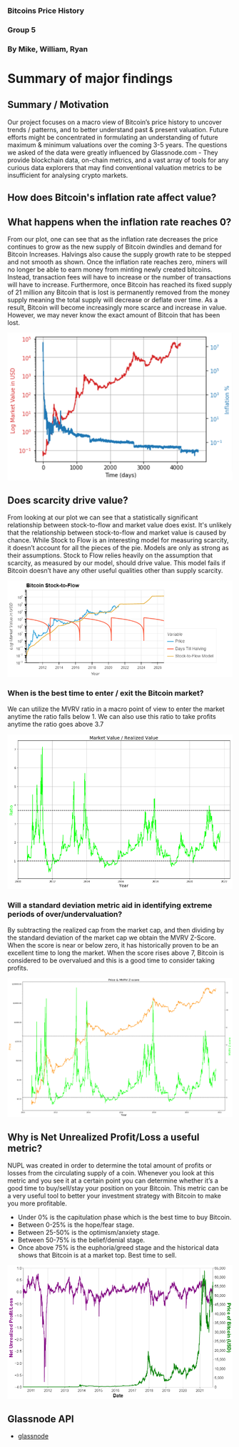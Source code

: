### Bitcoins Price History
### Group 5
### By Mike, William, Ryan

# Summary of major findings

## Summary / Motivation
Our project focuses on a macro view of Bitcoin’s price history to uncover trends / patterns, and to better understand past & present valuation. Future efforts might be concentrated in formulating an understanding of future maximum & minimum valuations over the coming 3-5 years.
The questions we asked of the data were greatly influenced by Glassnode.com - They provide blockchain data, on-chain metrics, and a vast array of tools for any curious data explorers that may find conventional valuation metrics to be insufficient for analysing crypto markets.

## How does Bitcoin's inflation rate affect value?

## What happens when the inflation rate reaches 0?

From our plot, one can see that as the inflation rate decreases the price continues to grow as the new supply of Bitcoin dwindles and demand for Bitcoin Increases. Halvings also cause the supply growth rate to be stepped and not smooth as shown. Once the inflation rate reaches zero, miners will no longer be able to earn money from minting newly created bitcoins. Instead, transaction fees will have to increase or the number of transactions will have to increase. Furthermore, once Bitcoin has reached its fixed supply of 21 million any Bitcoin that is lost is permanently removed from the money supply meaning the total supply will decrease or deflate over time. As a result, Bitcoin will become increasingly more scarce and increase in value. However, we may never know the exact amount of Bitcoin that has been lost.




![Bitcoin Inflation Plot](Photos/Plots/Inflation_Plot.png)

## Does scarcity drive value?
From looking at our plot we can see that a statistically significant relationship between stock-to-flow and market value does exist. It's unlikely that the relationship between stock-to-flow and market value is caused by chance. While Stock to Flow is an interesting model for measuring scarcity, it doesn’t account for all the pieces of the pie. Models are only as strong as their assumptions. Stock to Flow relies heavily on the assumption that scarcity, as measured by our model, should drive value. This model fails if Bitcoin doesn’t have any other useful qualities other than supply scarcity.

![Bitcoin Stock-to-Flow](Photos/Plots/Stock-to-Flow_Plot.png)
### When is the best time to enter / exit the Bitcoin market?

We can utilize the MVRV ratio in a macro point of view to enter the market anytime the ratio falls below 1. We can also use this ratio to take profits anytime the ratio goes above 3.7

![MVRV Graph](Photos/Plots/MVRVGraph.png)


### Will a standard deviation metric aid in identifying extreme periods of over/undervaluation?

By subtracting the realized cap from the market cap, and then dividing by the standard deviation of the market cap we obtain the MVRV Z-Score. When the score is near or below zero, it has historically proven to be an excellent time to long the market. When the score rises above 7, Bitcoin is considered to be overvalued and this is a good time to consider taking profits.

![Price and MRVR Z-Score Graph](Photos/Plots/PriceandMRVRZ-ScoreGraph.png)

## Why is Net Unrealized Profit/Loss a useful metric?

NUPL was created in order to determine the total amount of profits or losses from the circulating supply of a coin. Whenever you look at this metric and you see it at a certain point you can determine whether it’s a good time to buy/sell/stay your position on your Bitcoin. This metric can be a very useful tool to better your investment strategy with Bitcoin to make you more profitable.


* Under 0% is the capitulation phase which is the best time to buy Bitcoin.
* Between 0-25% is the hope/fear stage.
* Between 25-50% is the optimism/anxiety stage.
* Between 50-75% is the belief/denial stage.
* Once above 75% is the euphoria/greed stage and the historical data shows that Bitcoin is at a market top. Best time to sell.

![Bitcoin NUPL](Photos/Plots/visualization.png)

## Glassnode API

* [glassnode](https://glassnode.com/)
